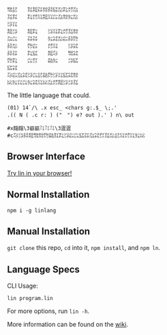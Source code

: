 ```
㌖㍈　　㌟㌕㌲㌗㌇㌮㍇㌠㍌㌴
㍃㌟　　㌠㍌㍊㌕㍊㌭㌴㌗㍔㍇
㌡㍑　　　　　　　　　　　　
㌕㌄　　㌕㌠　　㌡㍊㌠㍌㍃㌗
㌴㌭　　㌲㌲　　㍔㌶㍇㌫㌇㌙
㌇㍇　　㌙㌫　　㍌㍊　　㌡㌶
㌇㌲　　㌠㌮　　㌕㌂　　㌖㌶
㌙㌠　　㌭㌽　　㌚㍔　　㌄㌮
㌮㌶　　　　　　　　　　　　
㌂㌫㌴㌶㌡㌭㍈㌚㌙㌡㍑㌮㌶㌗
㍖㍔㍑㌭㍔㌶㍊㍖㌴㍌㌕㌡㌄㍃
```

The little language that could.

```
(01) 14`/\ .x esc_ <chars g:.$_ \;.'
.(( N ( .c r: ) ("　") e? out ).' ) n\ out

#x㿳㿳\3㼳㼳㌳㌳㌳\3㿿㿿
#c㌂㌄㌇㌕㌖㌗㌙㌚㌟㌠㌡㌫㌭㌮㌲㌴㌶㌽㍃㍇㍈㍊㍌㍑㍔㍖
```

## Browser Interface

[Try lin in your browser!](https://replit.com/@molarmanful/try-lin)

## Normal Installation

    npm i -g linlang

## Manual Installation

`git clone` this repo, `cd` into it, `npm install`, and `npm ln`.

## Language Specs

CLI Usage:

    lin program.lin

For more options, run `lin -h`.

More information can be found on the [wiki](https://github.com/molarmanful/lin/wiki).